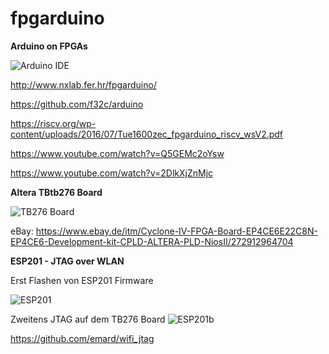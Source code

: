 # fpgarduino
**Arduino on FPGAs**

![Arduino IDE](http://www.nxlab.fer.hr/fpgarduino/img/fpga_arduino.png)

http://www.nxlab.fer.hr/fpgarduino/

https://github.com/f32c/arduino

https://riscv.org/wp-content/uploads/2016/07/Tue1600zec_fpgarduino_riscv_wsV2.pdf

https://www.youtube.com/watch?v=Q5GEMc2oYsw

https://www.youtube.com/watch?v=2DlkXjZnMjc

**Altera TBtb276 Board** 

![TB276 Board](http://www.nxlab.fer.hr/fpgarduino/img/altera_tb276.jpg)

eBay: https://www.ebay.de/itm/Cyclone-IV-FPGA-Board-EP4CE6E22C8N-EP4CE6-Development-kit-CPLD-ALTERA-PLD-NiosII/272912964704

**ESP201 - JTAG over WLAN**

Erst Flashen von ESP201 Firmware

![ESP201](https://www.mikrocontroller.net/attachment/307865/Flashing-The-ESP8266-ESP201-Module-Board-With-TTL-UART.jpg)

Zweitens JTAG auf dem TB276 Board
![ESP201b](https://github.com/emard/wifi_jtag/raw/master/pic/altera10pin_xilinx14pin.jpg)

https://github.com/emard/wifi_jtag
